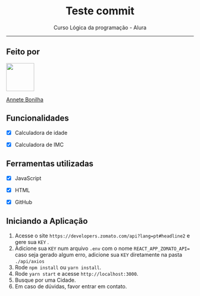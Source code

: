  <h1 align="center">
  Teste commit
</h1>

<p align="center">Curso Lógica da programação - Alura</p>

<hr>

## Feito por

[<img src="https://avatars.githubusercontent.com/u/145632926?v=4" width="75px;"/>](https://github.com/annetebonilha)

[Annete Bonilha](https://github.com/annetebonilha)

## Funcionalidades

- [x] Calculadora de idade 
- [x] Calculadora de IMC 



## Ferramentas utilizadas

- [x] JavaScript
- [x] HTML
- [x] GitHub


## Iniciando a Aplicação
1. Acesse o site `https://developers.zomato.com/api?lang=pt#headline2` e gere sua `KEY` .<br />
2. Adicione sua `KEY` num arquivo `.env` com o nome `REACT_APP_ZOMATO_API=` caso seja gerado algum erro, adicione sua `KEY` diretamente na pasta `./api/axios`
3. Rode `npm install` ou `yarn install`.<br />
4. Rode `yarn start` e acesse `http://localhost:3000`.<br />
5. Busque por uma Cidade.<br/>
6. Em caso de dúvidas, favor entrar em contato. 
